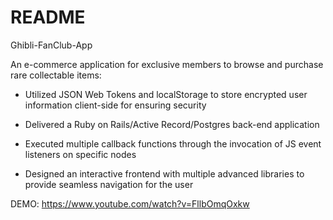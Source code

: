 # README

Ghibli-FanClub-App

An e-commerce application for exclusive members to browse and purchase rare collectable items:

* Utilized JSON Web Tokens and localStorage to store encrypted user information client-side for ensuring security

* Delivered a Ruby on Rails/Active Record/Postgres back-end application

* Executed multiple callback functions through the invocation of JS event listeners on specific nodes

* Designed an interactive frontend with multiple advanced libraries to provide seamless navigation for the user 


DEMO: https://www.youtube.com/watch?v=FllbOmqOxkw
